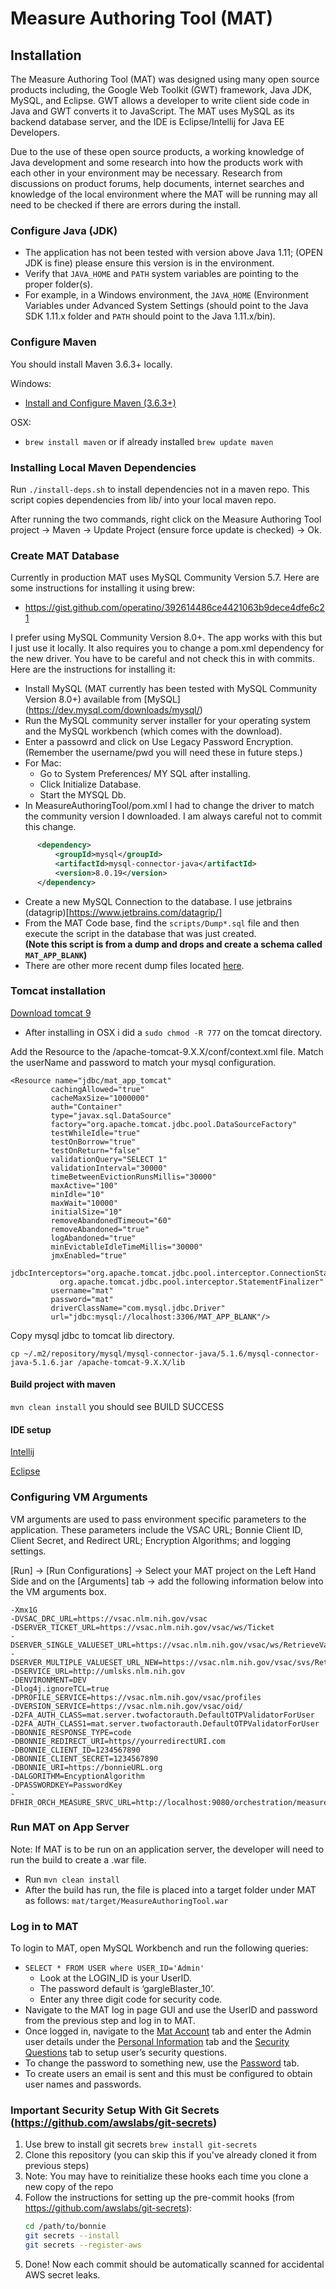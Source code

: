 # Measure Authoring Tool (MAT)

## Installation
The Measure Authoring Tool (MAT) was designed using many open source products including, the Google Web Toolkit (GWT) 
framework, Java JDK, MySQL, and Eclipse. GWT allows a developer to write client side code in Java and GWT converts 
it to JavaScript. The MAT uses MySQL as its backend database server, and the IDE is Eclipse/Intellij for Java EE Developers.

Due to the use of these open source products, a working knowledge of Java development and some research into how 
the products work with each other in your environment may be necessary. Research from discussions on product forums, 
help documents, internet searches and knowledge of the local environment where the MAT will be running may all need to 
be checked if there are errors during the install.

### Configure Java (JDK)
* The application has not been tested with version above Java 1.11; (OPEN JDK is fine) please ensure this version is in the environment.
* Verify that `JAVA_HOME` and `PATH` system variables are pointing to the proper folder(s).
* For example, in a Windows environment, the `JAVA_HOME` (Environment Variables under Advanced System Settings (should point to the Java SDK 1.11.x folder and `PATH` should point to the Java 1.11.x/bin).

### Configure Maven
You should install Maven 3.6.3+ locally.

Windows:
* [Install and Configure Maven (3.6.3+)](https://maven.apache.org/install.html)

OSX: 
* `brew install maven` or if already installed  `brew update maven`

### Installing Local Maven Dependencies
Run `./install-deps.sh` to install dependencies not in a maven repo. This script copies dependencies from lib/ into
your local maven repo.

After running the two commands, right click on the Measure Authoring Tool project -> Maven -> Update Project
(ensure force update is checked) -> Ok.

### Create MAT Database
Currently in production MAT uses MySQL Community Version 5.7.
Here are some instructions for installing it using brew:
* https://gist.github.com/operatino/392614486ce4421063b9dece4dfe6c21

I prefer using MySQL Community Version 8.0+. The app works with this but I just use it locally. It also requires
you to change a pom.xml dependency for the new driver. You have to be careful and not check this in with commits.
Here are the instructions for installing it:
* Install MySQL (MAT currently has been tested with MySQL Community Version 8.0+) available from [MySQL] (https://dev.mysql.com/downloads/mysql/)
* Run the MySQL community server installer for your operating system and the MySQL workbench (which comes with the download).
* Enter a passowrd and click on Use Legacy Password Encryption. (Remember the username/pwd you will need these in future steps.)
* For Mac:
  * Go to System Preferences/ MY SQL after installing.
  * Click Initialize Database.
  * Start the MYSQL Db.
* In MeasureAuthoringTool/pom.xml I had to change the driver to match the community version I downloaded. I am always careful not to commit this change.
```xml
      <dependency>
          <groupId>mysql</groupId>
          <artifactId>mysql-connector-java</artifactId>
          <version>8.0.19</version>
      </dependency>
```      
* Create a new MySQL Connection to the database. I use jetbrains (datagrip)[https://www.jetbrains.com/datagrip/]
* From the MAT Code base, find the `scripts/Dump*.sql` file and then execute the script in the database that was just created. <br> **(Note this script is from a dump and drops and create a schema called  `MAT_APP_BLANK`)**
* There are other more recent dump files located [here](https://drive.google.com/drive/u/0/folders/1x0WhhIM9WIwCzXtmm46iF6wjXeVui5ct). 

### Tomcat installation

[Download tomcat 9](https://tomcat.apache.org/download-90.cgi)
* After installing in OSX i did a `sudo chmod -R 777` on the tomcat directory.

Add the Resource to the /apache-tomcat-9.X.X/conf/context.xml file. Match the userName and password to match your mysql 
configuration.

```text
<Resource name="jdbc/mat_app_tomcat"
         cachingAllowed="true"
         cacheMaxSize="1000000"
         auth="Container"
         type="javax.sql.DataSource"
         factory="org.apache.tomcat.jdbc.pool.DataSourceFactory"
         testWhileIdle="true"
         testOnBorrow="true"
         testOnReturn="false"
         validationQuery="SELECT 1"
         validationInterval="30000"
         timeBetweenEvictionRunsMillis="30000"
         maxActive="100"
         minIdle="10"
         maxWait="10000"
         initialSize="10"
         removeAbandonedTimeout="60"
         removeAbandoned="true"
         logAbandoned="true"
         minEvictableIdleTimeMillis="30000"
         jmxEnabled="true"
         jdbcInterceptors="org.apache.tomcat.jdbc.pool.interceptor.ConnectionState;
           org.apache.tomcat.jdbc.pool.interceptor.StatementFinalizer"
         username="mat"
         password="mat"
         driverClassName="com.mysql.jdbc.Driver"
         url="jdbc:mysql://localhost:3306/MAT_APP_BLANK"/>
```

Copy mysql jdbc to tomcat lib directory.
```
cp ~/.m2/repository/mysql/mysql-connector-java/5.1.6/mysql-connector-java-5.1.6.jar /apache-tomcat-9.X.X/lib
```
#### Build project with maven

 `mvn clean install` you should see BUILD SUCCESS
 
 #### IDE setup
 
 [Intellij](README_IDEA.md)
 
 [Eclipse](ComingSoon)
 
 ### Configuring VM Arguments
 
 VM arguments are used to pass environment specific parameters to the application. These parameters include the VSAC URL; Bonnie Client ID, Client Secret, and Redirect URL; Encryption Algorithms; and logging settings.
 
 [Run] -> [Run Configurations] -> Select your MAT project on the Left Hand Side and on the [Arguments] tab -> add the following information below into the VM arguments box.
 ```text
 -Xmx1G 
 -DVSAC_DRC_URL=https://vsac.nlm.nih.gov/vsac
 -DSERVER_TICKET_URL=https://vsac.nlm.nih.gov/vsac/ws/Ticket
 -DSERVER_SINGLE_VALUESET_URL=https://vsac.nlm.nih.gov/vsac/ws/RetrieveValueSet? 
 -DSERVER_MULTIPLE_VALUESET_URL_NEW=https://vsac.nlm.nih.gov/vsac/svs/RetrieveMultipleValueSets? 
 -DSERVICE_URL=http://umlsks.nlm.nih.gov 
 -DENVIRONMENT=DEV 
 -Dlog4j.ignoreTCL=true 
 -DPROFILE_SERVICE=https://vsac.nlm.nih.gov/vsac/profiles 
 -DVERSION_SERVICE=https://vsac.nlm.nih.gov/vsac/oid/ 
 -D2FA_AUTH_CLASS=mat.server.twofactorauth.DefaultOTPValidatorForUser 
 -D2FA_AUTH_CLASS1=mat.server.twofactorauth.DefaultOTPValidatorForUser 
 -DBONNIE_RESPONSE_TYPE=code 
 -DBONNIE_REDIRECT_URI=https//yourredirectURI.com 
 -DBONNIE_CLIENT_ID=1234567890 
 -DBONNIE_CLIENT_SECRET=1234567890
 -DBONNIE_URI=https://bonnieURL.org 
 -DALGORITHM=EncyptionAlgorithm 
 -DPASSWORDKEY=PasswordKey 
 -DFHIR_ORCH_MEASURE_SRVC_URL=http://localhost:9080/orchestration/measure
 ```
 
 ### Run MAT on App Server
 Note: If MAT is to be run on an application server, the developer will need to run the build to create a .war file.

* Run `mvn clean install`
* After the build has run, the file is placed into a target folder under MAT as follows: `mat/target/MeasureAuthoringTool.war`
 
 ### Log in to MAT
To login to MAT, open MySQL Workbench and run the following queries:
* `SELECT * FROM USER where USER_ID='Admin'` 
  * Look at the LOGIN_ID is your UserID. 
  * The password default is ‘gargleBlaster_10’. 
  * Enter any three digit code for security code.   
* Navigate to the MAT log in page GUI and use the UserID and password from the previous step and log in to MAT.
* Once logged in, navigate to the [Mat Account]() tab and enter the Admin user details under the [Personal Information]() tab and the [Security Questions]() tab to setup user’s security questions.
* To change the password to something new, use the [Password]() tab.
* To create users an email is sent and this must be configured to obtain user names and passwords.
 
 ### Important Security Setup With Git Secrets (https://github.com/awslabs/git-secrets)
 
1. Use brew to install git secrets `brew install git-secrets`
2. Clone this repository (you can skip this if you've already cloned it from previous steps)
3. Note: You may have to reinitialize these hooks each time you clone a new copy of the repo
4. Follow the instructions for setting up the pre-commit hooks (from https://github.com/awslabs/git-secrets):
    ```bash
    cd /path/to/bonnie
    git secrets --install
    git secrets --register-aws
    ```
5. Done! Now each commit should be automatically scanned for accidental AWS secret leaks.
